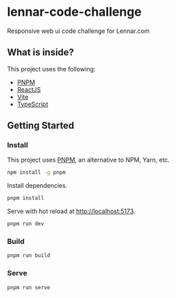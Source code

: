 # lennar-code-challenge

Responsive web ui code challenge for Lennar.com

## What is inside?

This project uses the following:

- [PNPM](https://pnpm.io/)
- [ReactJS](https://reactjs.org)
- [Vite](https://vitejs.dev)
- [TypeScript](https://www.typescriptlang.org)

## Getting Started

### Install

This project uses [PNPM](https://pnpm.io/), an alternative to NPM, Yarn, etc.

```bash
npm install -g pnpm
```

Install dependencies.

```bash
pnpm install
```

Serve with hot reload at <http://localhost:5173>.

```bash
pnpm run dev
```

### Build

```bash
pnpm run build
```

### Serve

```bash
pnpm run serve
```
